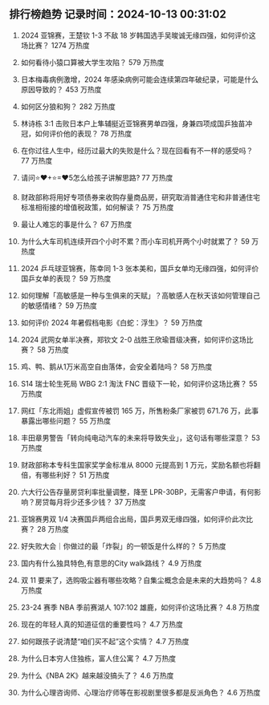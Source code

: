 
## 排行榜趋势 记录时间：2024-10-13 00:31:02
  
  1. 2024 亚锦赛，王楚钦 1-3 不敌 18 岁韩国选手吴晙诚无缘四强，如何评价这场比赛？ 1274 万热度
    
  2. 如何看待小猿口算被大学生攻陷？ 579 万热度
    
  3. 日本梅毒病例激增，2024 年感染病例可能会连续第四年破纪录，可能是什么原因导致的？ 453 万热度
    
  4. 如何区分狼和狗？ 282 万热度
    
  5. 林诗栋 3:1 击败日本户上隼辅挺近亚锦赛男单四强，身兼四项成国乒独苗冲冠，如何评价他的表现？ 78 万热度
    
  6. 在你过往人生中，经历过最大的失败是什么？现在回看有不一样的感受吗？ 77 万热度
    
  7. 请问⭐❤+⭐=❤5怎么给孩子讲解思路? 77 万热度
    
  8. 财政部称将用好专项债券来收购存量商品房，研究取消普通住宅和非普通住宅标准相衔接的增值税政策，如何解读？ 75 万热度
    
  9. 最让人难忘的事是什么？ 67 万热度
    
  10. 为什么大车司机连续开四个小时不累？而小车司机开两个小时就累了？ 59 万热度
    
  11. 2024 乒乓球亚锦赛，陈幸同 1-3 张本美和，国乒女单均无缘四强，如何评价国乒女单的表现？ 59 万热度
    
  12. 如何理解「高敏感是一种与生俱来的天赋」？高敏感人在秋天该如何管理自己的敏感情绪？ 59 万热度
    
  13. 如何评价 2024 年暑假档电影《白蛇：浮生》？ 59 万热度
    
  14. 2024 武网女单半决赛，郑钦文 2-0 战胜王欣瑜晋级决赛，如何评价这场比赛？ 58 万热度
    
  15. 鸡、鸭、鹅从1万米高空自由落体，会安全着陆吗？ 58 万热度
    
  16. S14 瑞士轮生死局 WBG 2:1 淘汰 FNC 晋级下一轮，如何评价这场比赛？ 55 万热度
    
  17. 网红「东北雨姐」虚假宣传被罚 165 万，所售粉条厂家被罚 671.76 万，此事暴露出哪些问题？ 55 万热度
    
  18. 丰田章男警告「转向纯电动汽车的未来将导致失业」，这句话有哪些深意？ 53 万热度
    
  19. 财政部称本专科生国家奖学金标准从 8000 元提高到 1 万元，奖励名额也将翻倍，有哪些利好？ 51 万热度
    
  20. 六大行公告存量房贷利率批量调整，降至 LPR-30BP，无需客户申请，有何影响？房贷每月将少还多少钱？ 37 万热度
    
  21. 亚锦赛男双 1/4 决赛国乒两组合出局，国乒男双无缘四强，如何评价此次比赛？ 28 万热度
    
  22. 好失败大会｜你做过的最「炸裂」的一顿饭是什么样的？ 5 万热度
    
  23. 国内有什么独具特色,有意思的City walk路线？ 4.9 万热度
    
  24. 双 11 要来了，选购吸尘器有哪些攻略？自集尘概念会是未来的大趋势吗？ 4.8 万热度
    
  25. 23-24 赛季 NBA 季前赛湖人 107:102 雄鹿，如何评价这场比赛？ 4.8 万热度
    
  26. 现在的年轻人真的知道征信的重要性吗？ 4.7 万热度
    
  27. 如何跟孩子说清楚“咱们买不起”这个实情？ 4.7 万热度
    
  28. 为什么日本穷人住独栋，富人住公寓？ 4.7 万热度
    
  29. 为什么《NBA 2K》越来越没搞头了？ 4.6 万热度
    
  30. 为什么心理咨询师、心理治疗师等在影视剧里很多都是反派角色？ 4.6 万热度
    